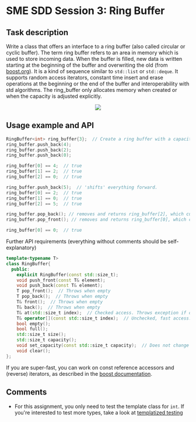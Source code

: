 # SME SDD Session 3: Ring Buffer

## Task description

Write a class that offers an interface to a ring buffer (also called circular or cyclic buffer). The term ring buffer refers to an area in memory which is used to store incoming data. When the buffer is filled, new data is written starting at the beginning of the buffer and overwriting the old (from [boost.org](https://www.boost.org/doc/libs/1_61_0/doc/html/circular_buffer.html)). It is a kind of sequence similar to `std::list` or `std::deque`. It supports random access iterators, constant time insert and erase operations at the beginning or the end of the buffer and interoperability with std algorithms.
The ring_buffer only allocates memory when created or when the capacity is adjusted explicitly.

<div style="text-align:center"><img src="https://www.boost.org/doc/libs/1_61_0/libs/circular_buffer/doc/images/circular_buffer.png" /></div>

## Usage example and API

```c++
RingBuffer<int> ring_buffer{3};  // Create a ring buffer with a capacity for 3 integers. Shall also support other types via template
ring_buffer.push_back(4);
ring_buffer.push_back(2);
ring_buffer.push_back(0);

ring_buffer[0] == 4;  // true
ring_buffer[1] == 2;  // true
ring_buffer[2] == 0;  // true

ring_buffer.push_back(5);  // 'shifts' everything forward.
ring_buffer[0] == 2;  // true
ring_buffer[1] == 0;  // true
ring_buffer[2] == 5;  // true

ring_buffer.pop_back(); // removes and returns ring_buffer[2], which currently equals 5
ring_buffer.pop_front(); // removes and returns ring_buffer[0], which currently equals 2

ring_buffer[0] == 0;  // true
```

Further API requirements (everything without comments should be self-explanatory)
```c++
template<typename T>
class RingBuffer{
  public:
    explicit RingBuffer(const std::size_t);
    void push_front(const T& element);
    void push_back(const T& element);
    T pop_front();  // Throws when empty
    T pop_back();  // Throws when empty
    T& front();  // Throws when empty
    T& back();  // Throws when empty
    T& at(std::size_t index);  // Checked access. Throws exception if out of bounds
    T& operator[](const std::size_t index);  // Unchecked, fast access. Undefined behavior if out of bounds.
    bool empty();
    bool full();
    std::size_t size();
    std::size_t capacity();
    void set_capacity(const std::size_t capacity);  // Does not change data if new capacity is larger than old. Cuts off from back if new capacity is smaller than old.
    void clear();
};
```

If you are super-fast, you can work on const reference accessors and (reverse) iterators, as described in the [boost documentation](https://www.boost.org/doc/libs/1_48_0/libs/circular_buffer/doc/circular_buffer.html).

## Comments

- For this assignment, you only need to test the template class for `int`. If you're interested to test more types, take a look at [templatized testing](https://github.com/google/googletest/blob/master/googletest/docs/advanced.md#typed-tests)

